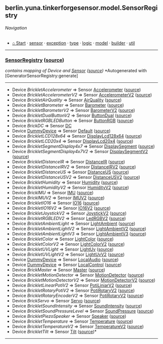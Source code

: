 ## berlin.yuna.tinkerforgesensor.model.SensorRegistry
###### Navigation
* [⌂ Start](https://github.com/YunaBraska/tinkerforge-sensor/blob/master/readmeDoc/README.md) · [sensor](https://github.com/YunaBraska/tinkerforge-sensor/blob/master/readmeDoc/berlin/yuna/tinkerforgesensor/model/sensor/README.md) · [exception](https://github.com/YunaBraska/tinkerforge-sensor/blob/master/readmeDoc/berlin/yuna/tinkerforgesensor/model/exception/README.md) · [type](https://github.com/YunaBraska/tinkerforge-sensor/blob/master/readmeDoc/berlin/yuna/tinkerforgesensor/model/type/README.md) · [logic](https://github.com/YunaBraska/tinkerforge-sensor/blob/master/readmeDoc/berlin/yuna/tinkerforgesensor/logic/README.md) · [model](https://github.com/YunaBraska/tinkerforge-sensor/blob/master/readmeDoc/berlin/yuna/tinkerforgesensor/model/README.md) · [builder](https://github.com/YunaBraska/tinkerforge-sensor/blob/master/readmeDoc/berlin/yuna/tinkerforgesensor/model/builder/README.md) · [util](https://github.com/YunaBraska/tinkerforge-sensor/blob/master/readmeDoc/berlin/yuna/tinkerforgesensor/util/README.md)

---
### [SensorRegistry](https://github.com/YunaBraska/tinkerforge-sensor/blob/master/readmeDoc/berlin/yuna/tinkerforgesensor/model/SensorRegistry.md) ([source](https://github.com/YunaBraska/tinkerforge-sensor/blob/master/src/main/java/berlin/yuna/tinkerforgesensor/model/SensorRegistry.java))
 *contains mapping of *Device* and [Sensor](https://github.com/YunaBraska/tinkerforge-sensor/blob/master/readmeDoc/berlin/yuna/tinkerforgesensor/model/sensor/Sensor.md) ([source](https://github.com/YunaBraska/tinkerforge-sensor/blob/master/src/main/java/berlin/yuna/tinkerforgesensor/model/sensor/Sensor.java))*
 *Autogenerated with [GeneratorSensorRegistry:generate] 

--- 
* Device *BrickletAccelerometer* => Sensor [Accelerometer](https://github.com/YunaBraska/tinkerforge-sensor/blob/master/readmeDoc/berlin/yuna/tinkerforgesensor/model/sensor/Accelerometer.md) ([source](https://github.com/YunaBraska/tinkerforge-sensor/blob/master/src/main/java/berlin/yuna/tinkerforgesensor/model/sensor/Accelerometer.java))
 * Device *BrickletAccelerometerV2* => Sensor [AccelerometerV2](https://github.com/YunaBraska/tinkerforge-sensor/blob/master/readmeDoc/berlin/yuna/tinkerforgesensor/model/sensor/AccelerometerV2.md) ([source](https://github.com/YunaBraska/tinkerforge-sensor/blob/master/src/main/java/berlin/yuna/tinkerforgesensor/model/sensor/AccelerometerV2.java))
 * Device *BrickletAirQuality* => Sensor [AirQuality](https://github.com/YunaBraska/tinkerforge-sensor/blob/master/readmeDoc/berlin/yuna/tinkerforgesensor/model/sensor/AirQuality.md) ([source](https://github.com/YunaBraska/tinkerforge-sensor/blob/master/src/main/java/berlin/yuna/tinkerforgesensor/model/sensor/AirQuality.java))
 * Device *BrickletBarometer* => Sensor [Barometer](https://github.com/YunaBraska/tinkerforge-sensor/blob/master/readmeDoc/berlin/yuna/tinkerforgesensor/model/sensor/Barometer.md) ([source](https://github.com/YunaBraska/tinkerforge-sensor/blob/master/src/main/java/berlin/yuna/tinkerforgesensor/model/sensor/Barometer.java))
 * Device *BrickletBarometerV2* => Sensor [BarometerV2](https://github.com/YunaBraska/tinkerforge-sensor/blob/master/readmeDoc/berlin/yuna/tinkerforgesensor/model/sensor/BarometerV2.md) ([source](https://github.com/YunaBraska/tinkerforge-sensor/blob/master/src/main/java/berlin/yuna/tinkerforgesensor/model/sensor/BarometerV2.java))
 * Device *BrickletDualButtonV2* => Sensor [ButtonDual](https://github.com/YunaBraska/tinkerforge-sensor/blob/master/readmeDoc/berlin/yuna/tinkerforgesensor/model/sensor/ButtonDual.md) ([source](https://github.com/YunaBraska/tinkerforge-sensor/blob/master/src/main/java/berlin/yuna/tinkerforgesensor/model/sensor/ButtonDual.java))
 * Device *BrickletRGBLEDButton* => Sensor [ButtonRGB](https://github.com/YunaBraska/tinkerforge-sensor/blob/master/readmeDoc/berlin/yuna/tinkerforgesensor/model/sensor/ButtonRGB.md) ([source](https://github.com/YunaBraska/tinkerforge-sensor/blob/master/src/main/java/berlin/yuna/tinkerforgesensor/model/sensor/ButtonRGB.java))
 * Device *BrickDC* => Sensor [DC](https://github.com/YunaBraska/tinkerforge-sensor/blob/master/src/main/java/berlin/yuna/tinkerforgesensor/model/sensor/DC.java)
 * Device [DummyDevice](https://github.com/YunaBraska/tinkerforge-sensor/blob/master/src/main/java/com/tinkerforge/DummyDevice.java) => Sensor [Default](https://github.com/YunaBraska/tinkerforge-sensor/blob/master/readmeDoc/berlin/yuna/tinkerforgesensor/model/sensor/Default.md) ([source](https://github.com/YunaBraska/tinkerforge-sensor/blob/master/src/main/java/berlin/yuna/tinkerforgesensor/model/sensor/Default.java))
 * Device *BrickletLCD128x64* => Sensor [DisplayLcd128x64](https://github.com/YunaBraska/tinkerforge-sensor/blob/master/readmeDoc/berlin/yuna/tinkerforgesensor/model/sensor/DisplayLcd128x64.md) ([source](https://github.com/YunaBraska/tinkerforge-sensor/blob/master/src/main/java/berlin/yuna/tinkerforgesensor/model/sensor/DisplayLcd128x64.java))
 * Device *BrickletLCD20x4* => Sensor [DisplayLcd20x4](https://github.com/YunaBraska/tinkerforge-sensor/blob/master/readmeDoc/berlin/yuna/tinkerforgesensor/model/sensor/DisplayLcd20x4.md) ([source](https://github.com/YunaBraska/tinkerforge-sensor/blob/master/src/main/java/berlin/yuna/tinkerforgesensor/model/sensor/DisplayLcd20x4.java))
 * Device *BrickletSegmentDisplay4x7* => Sensor [DisplaySegment](https://github.com/YunaBraska/tinkerforge-sensor/blob/master/readmeDoc/berlin/yuna/tinkerforgesensor/model/sensor/DisplaySegment.md) ([source](https://github.com/YunaBraska/tinkerforge-sensor/blob/master/src/main/java/berlin/yuna/tinkerforgesensor/model/sensor/DisplaySegment.java))
 * Device *BrickletSegmentDisplay4x7V2* => Sensor [DisplaySegmentV2](https://github.com/YunaBraska/tinkerforge-sensor/blob/master/readmeDoc/berlin/yuna/tinkerforgesensor/model/sensor/DisplaySegmentV2.md) ([source](https://github.com/YunaBraska/tinkerforge-sensor/blob/master/src/main/java/berlin/yuna/tinkerforgesensor/model/sensor/DisplaySegmentV2.java))
 * Device *BrickletDistanceIR* => Sensor [DistanceIR](https://github.com/YunaBraska/tinkerforge-sensor/blob/master/readmeDoc/berlin/yuna/tinkerforgesensor/model/sensor/DistanceIR.md) ([source](https://github.com/YunaBraska/tinkerforge-sensor/blob/master/src/main/java/berlin/yuna/tinkerforgesensor/model/sensor/DistanceIR.java))
 * Device *BrickletDistanceIRV2* => Sensor [DistanceIRV2](https://github.com/YunaBraska/tinkerforge-sensor/blob/master/readmeDoc/berlin/yuna/tinkerforgesensor/model/sensor/DistanceIRV2.md) ([source](https://github.com/YunaBraska/tinkerforge-sensor/blob/master/src/main/java/berlin/yuna/tinkerforgesensor/model/sensor/DistanceIRV2.java))
 * Device *BrickletDistanceUS* => Sensor [DistanceUS](https://github.com/YunaBraska/tinkerforge-sensor/blob/master/readmeDoc/berlin/yuna/tinkerforgesensor/model/sensor/DistanceUS.md) ([source](https://github.com/YunaBraska/tinkerforge-sensor/blob/master/src/main/java/berlin/yuna/tinkerforgesensor/model/sensor/DistanceUS.java))
 * Device *BrickletDistanceUSV2* => Sensor [DistanceUSV2](https://github.com/YunaBraska/tinkerforge-sensor/blob/master/readmeDoc/berlin/yuna/tinkerforgesensor/model/sensor/DistanceUSV2.md) ([source](https://github.com/YunaBraska/tinkerforge-sensor/blob/master/src/main/java/berlin/yuna/tinkerforgesensor/model/sensor/DistanceUSV2.java))
 * Device *BrickletHumidity* => Sensor [Humidity](https://github.com/YunaBraska/tinkerforge-sensor/blob/master/readmeDoc/berlin/yuna/tinkerforgesensor/model/sensor/Humidity.md) ([source](https://github.com/YunaBraska/tinkerforge-sensor/blob/master/src/main/java/berlin/yuna/tinkerforgesensor/model/sensor/Humidity.java))
 * Device *BrickletHumidityV2* => Sensor [HumidityV2](https://github.com/YunaBraska/tinkerforge-sensor/blob/master/readmeDoc/berlin/yuna/tinkerforgesensor/model/sensor/HumidityV2.md) ([source](https://github.com/YunaBraska/tinkerforge-sensor/blob/master/src/main/java/berlin/yuna/tinkerforgesensor/model/sensor/HumidityV2.java))
 * Device *BrickIMU* => Sensor [IMU](https://github.com/YunaBraska/tinkerforge-sensor/blob/master/readmeDoc/berlin/yuna/tinkerforgesensor/model/sensor/IMU.md) ([source](https://github.com/YunaBraska/tinkerforge-sensor/blob/master/src/main/java/berlin/yuna/tinkerforgesensor/model/sensor/IMU.java))
 * Device *BrickIMUV2* => Sensor [IMUV2](https://github.com/YunaBraska/tinkerforge-sensor/blob/master/readmeDoc/berlin/yuna/tinkerforgesensor/model/sensor/IMUV2.md) ([source](https://github.com/YunaBraska/tinkerforge-sensor/blob/master/src/main/java/berlin/yuna/tinkerforgesensor/model/sensor/IMUV2.java))
 * Device *BrickletIO16* => Sensor [IO16](https://github.com/YunaBraska/tinkerforge-sensor/blob/master/readmeDoc/berlin/yuna/tinkerforgesensor/model/sensor/IO16.md) ([source](https://github.com/YunaBraska/tinkerforge-sensor/blob/master/src/main/java/berlin/yuna/tinkerforgesensor/model/sensor/IO16.java))
 * Device *BrickletIO16V2* => Sensor [IO16V2](https://github.com/YunaBraska/tinkerforge-sensor/blob/master/readmeDoc/berlin/yuna/tinkerforgesensor/model/sensor/IO16V2.md) ([source](https://github.com/YunaBraska/tinkerforge-sensor/blob/master/src/main/java/berlin/yuna/tinkerforgesensor/model/sensor/IO16V2.java))
 * Device *BrickletJoystickV2* => Sensor [JoystickV2](https://github.com/YunaBraska/tinkerforge-sensor/blob/master/readmeDoc/berlin/yuna/tinkerforgesensor/model/sensor/JoystickV2.md) ([source](https://github.com/YunaBraska/tinkerforge-sensor/blob/master/src/main/java/berlin/yuna/tinkerforgesensor/model/sensor/JoystickV2.java))
 * Device *BrickletRGBLEDV2* => Sensor [LedRGBV2](https://github.com/YunaBraska/tinkerforge-sensor/blob/master/readmeDoc/berlin/yuna/tinkerforgesensor/model/sensor/LedRGBV2.md) ([source](https://github.com/YunaBraska/tinkerforge-sensor/blob/master/src/main/java/berlin/yuna/tinkerforgesensor/model/sensor/LedRGBV2.java))
 * Device *BrickletAmbientLight* => Sensor [LightAmbient](https://github.com/YunaBraska/tinkerforge-sensor/blob/master/readmeDoc/berlin/yuna/tinkerforgesensor/model/sensor/LightAmbient.md) ([source](https://github.com/YunaBraska/tinkerforge-sensor/blob/master/src/main/java/berlin/yuna/tinkerforgesensor/model/sensor/LightAmbient.java))
 * Device *BrickletAmbientLightV2* => Sensor [LightAmbientV2](https://github.com/YunaBraska/tinkerforge-sensor/blob/master/readmeDoc/berlin/yuna/tinkerforgesensor/model/sensor/LightAmbientV2.md) ([source](https://github.com/YunaBraska/tinkerforge-sensor/blob/master/src/main/java/berlin/yuna/tinkerforgesensor/model/sensor/LightAmbientV2.java))
 * Device *BrickletAmbientLightV3* => Sensor [LightAmbientV3](https://github.com/YunaBraska/tinkerforge-sensor/blob/master/readmeDoc/berlin/yuna/tinkerforgesensor/model/sensor/LightAmbientV3.md) ([source](https://github.com/YunaBraska/tinkerforge-sensor/blob/master/src/main/java/berlin/yuna/tinkerforgesensor/model/sensor/LightAmbientV3.java))
 * Device *BrickletColor* => Sensor [LightColor](https://github.com/YunaBraska/tinkerforge-sensor/blob/master/readmeDoc/berlin/yuna/tinkerforgesensor/model/sensor/LightColor.md) ([source](https://github.com/YunaBraska/tinkerforge-sensor/blob/master/src/main/java/berlin/yuna/tinkerforgesensor/model/sensor/LightColor.java))
 * Device *BrickletColorV2* => Sensor [LightColorV2](https://github.com/YunaBraska/tinkerforge-sensor/blob/master/readmeDoc/berlin/yuna/tinkerforgesensor/model/sensor/LightColorV2.md) ([source](https://github.com/YunaBraska/tinkerforge-sensor/blob/master/src/main/java/berlin/yuna/tinkerforgesensor/model/sensor/LightColorV2.java))
 * Device *BrickletUVLight* => Sensor [LightUv](https://github.com/YunaBraska/tinkerforge-sensor/blob/master/readmeDoc/berlin/yuna/tinkerforgesensor/model/sensor/LightUv.md) ([source](https://github.com/YunaBraska/tinkerforge-sensor/blob/master/src/main/java/berlin/yuna/tinkerforgesensor/model/sensor/LightUv.java))
 * Device *BrickletUVLightV2* => Sensor [LightUvV2](https://github.com/YunaBraska/tinkerforge-sensor/blob/master/readmeDoc/berlin/yuna/tinkerforgesensor/model/sensor/LightUvV2.md) ([source](https://github.com/YunaBraska/tinkerforge-sensor/blob/master/src/main/java/berlin/yuna/tinkerforgesensor/model/sensor/LightUvV2.java))
 * Device [DummyDevice](https://github.com/YunaBraska/tinkerforge-sensor/blob/master/src/main/java/com/tinkerforge/DummyDevice.java) => Sensor [LocalAudio](https://github.com/YunaBraska/tinkerforge-sensor/blob/master/readmeDoc/berlin/yuna/tinkerforgesensor/model/sensor/LocalAudio.md) ([source](https://github.com/YunaBraska/tinkerforge-sensor/blob/master/src/main/java/berlin/yuna/tinkerforgesensor/model/sensor/LocalAudio.java))
 * Device [DummyDevice](https://github.com/YunaBraska/tinkerforge-sensor/blob/master/src/main/java/com/tinkerforge/DummyDevice.java) => Sensor [LocalControl](https://github.com/YunaBraska/tinkerforge-sensor/blob/master/readmeDoc/berlin/yuna/tinkerforgesensor/model/sensor/LocalControl.md) ([source](https://github.com/YunaBraska/tinkerforge-sensor/blob/master/src/main/java/berlin/yuna/tinkerforgesensor/model/sensor/LocalControl.java))
 * Device *BrickMaster* => Sensor [Master](https://github.com/YunaBraska/tinkerforge-sensor/blob/master/readmeDoc/berlin/yuna/tinkerforgesensor/model/sensor/Master.md) ([source](https://github.com/YunaBraska/tinkerforge-sensor/blob/master/src/main/java/berlin/yuna/tinkerforgesensor/model/sensor/Master.java))
 * Device *BrickletMotionDetector* => Sensor [MotionDetector](https://github.com/YunaBraska/tinkerforge-sensor/blob/master/readmeDoc/berlin/yuna/tinkerforgesensor/model/sensor/MotionDetector.md) ([source](https://github.com/YunaBraska/tinkerforge-sensor/blob/master/src/main/java/berlin/yuna/tinkerforgesensor/model/sensor/MotionDetector.java))
 * Device *BrickletMotionDetectorV2* => Sensor [MotionDetectorV2](https://github.com/YunaBraska/tinkerforge-sensor/blob/master/readmeDoc/berlin/yuna/tinkerforgesensor/model/sensor/MotionDetectorV2.md) ([source](https://github.com/YunaBraska/tinkerforge-sensor/blob/master/src/main/java/berlin/yuna/tinkerforgesensor/model/sensor/MotionDetectorV2.java))
 * Device *BrickletLinearPotiV2* => Sensor [PotiLiniarV2](https://github.com/YunaBraska/tinkerforge-sensor/blob/master/readmeDoc/berlin/yuna/tinkerforgesensor/model/sensor/PotiLiniarV2.md) ([source](https://github.com/YunaBraska/tinkerforge-sensor/blob/master/src/main/java/berlin/yuna/tinkerforgesensor/model/sensor/PotiLiniarV2.java))
 * Device *BrickletRotaryPotiV2* => Sensor [PotiRotaryV2](https://github.com/YunaBraska/tinkerforge-sensor/blob/master/readmeDoc/berlin/yuna/tinkerforgesensor/model/sensor/PotiRotaryV2.md) ([source](https://github.com/YunaBraska/tinkerforge-sensor/blob/master/src/main/java/berlin/yuna/tinkerforgesensor/model/sensor/PotiRotaryV2.java))
 * Device *BrickletRotaryEncoderV2* => Sensor [PotiRotaryV2](https://github.com/YunaBraska/tinkerforge-sensor/blob/master/readmeDoc/berlin/yuna/tinkerforgesensor/model/sensor/PotiRotaryV2.md) ([source](https://github.com/YunaBraska/tinkerforge-sensor/blob/master/src/main/java/berlin/yuna/tinkerforgesensor/model/sensor/PotiRotaryV2.java))
 * Device *BrickServo* => Sensor [Servo](https://github.com/YunaBraska/tinkerforge-sensor/blob/master/readmeDoc/berlin/yuna/tinkerforgesensor/model/sensor/Servo.md) ([source](https://github.com/YunaBraska/tinkerforge-sensor/blob/master/src/main/java/berlin/yuna/tinkerforgesensor/model/sensor/Servo.java))
 * Device *BrickletSoundIntensity* => Sensor [SoundIntensity](https://github.com/YunaBraska/tinkerforge-sensor/blob/master/readmeDoc/berlin/yuna/tinkerforgesensor/model/sensor/SoundIntensity.md) ([source](https://github.com/YunaBraska/tinkerforge-sensor/blob/master/src/main/java/berlin/yuna/tinkerforgesensor/model/sensor/SoundIntensity.java))
 * Device *BrickletSoundPressureLevel* => Sensor [SoundPressure](https://github.com/YunaBraska/tinkerforge-sensor/blob/master/readmeDoc/berlin/yuna/tinkerforgesensor/model/sensor/SoundPressure.md) ([source](https://github.com/YunaBraska/tinkerforge-sensor/blob/master/src/main/java/berlin/yuna/tinkerforgesensor/model/sensor/SoundPressure.java))
 * Device *BrickletPiezoSpeaker* => Sensor [Speaker](https://github.com/YunaBraska/tinkerforge-sensor/blob/master/readmeDoc/berlin/yuna/tinkerforgesensor/model/sensor/Speaker.md) ([source](https://github.com/YunaBraska/tinkerforge-sensor/blob/master/src/main/java/berlin/yuna/tinkerforgesensor/model/sensor/Speaker.java))
 * Device *BrickletTemperature* => Sensor [Temperature](https://github.com/YunaBraska/tinkerforge-sensor/blob/master/readmeDoc/berlin/yuna/tinkerforgesensor/model/sensor/Temperature.md) ([source](https://github.com/YunaBraska/tinkerforge-sensor/blob/master/src/main/java/berlin/yuna/tinkerforgesensor/model/sensor/Temperature.java))
 * Device *BrickletTemperatureV2* => Sensor [TemperatureV2](https://github.com/YunaBraska/tinkerforge-sensor/blob/master/readmeDoc/berlin/yuna/tinkerforgesensor/model/sensor/TemperatureV2.md) ([source](https://github.com/YunaBraska/tinkerforge-sensor/blob/master/src/main/java/berlin/yuna/tinkerforgesensor/model/sensor/TemperatureV2.java))
 * Device *BrickletTilt* => Sensor [Tilt](https://github.com/YunaBraska/tinkerforge-sensor/blob/master/readmeDoc/berlin/yuna/tinkerforgesensor/model/sensor/Tilt.md) ([source](https://github.com/YunaBraska/tinkerforge-sensor/blob/master/src/main/java/berlin/yuna/tinkerforgesensor/model/sensor/Tilt.java))*

--- 
